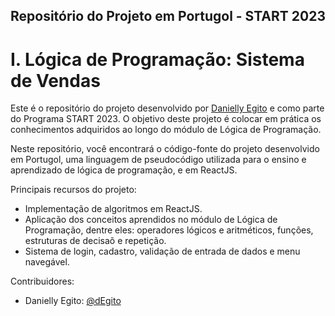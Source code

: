## Repositório do Projeto em Portugol - START 2023

# I. Lógica de Programação: Sistema de Vendas
Este é o repositório do projeto desenvolvido por [Danielly Egito](https://github.com/degito) e como parte do Programa START 2023. O objetivo deste projeto é colocar em prática os conhecimentos adquiridos ao longo do módulo de Lógica de Programação.

Neste repositório, você encontrará o código-fonte do projeto desenvolvido em Portugol, uma linguagem de pseudocódigo utilizada para o ensino e aprendizado de lógica de programação, e em ReactJS.

Principais recursos do projeto:
- Implementação de algoritmos em ReactJS.
- Aplicação dos conceitos aprendidos no módulo de Lógica de Programação, dentre eles: operadores lógicos e aritméticos, funções, estruturas de decisaõ e repetição.
- Sistema de login, cadastro, validação de entrada de dados e menu navegável.

Contribuidores:
- Danielly Egito: [@dEgito](https://github.com/degito)
